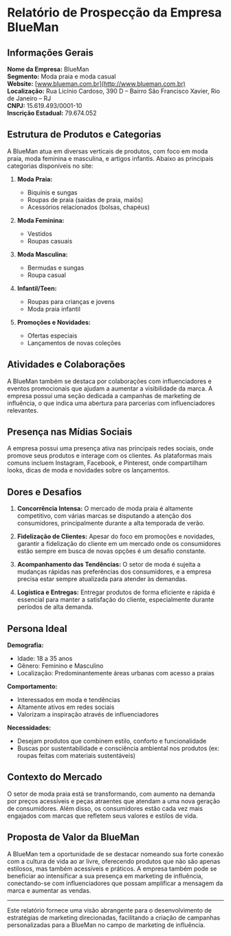 # Relatório de Prospecção da Empresa BlueMan

## Informações Gerais

**Nome da Empresa:** BlueMan  
**Segmento:** Moda praia e moda casual  
**Website:** [www.blueman.com.br](http://www.blueman.com.br)  
**Localização:** Rua Licínio Cardoso, 390 D – Bairro São Francisco Xavier, Rio de Janeiro – RJ  
**CNPJ:** 15.619.493/0001-10  
**Inscrição Estadual:** 79.674.052  

## Estrutura de Produtos e Categorias

A BlueMan atua em diversas verticais de produtos, com foco em moda praia, moda feminina e masculina, e artigos infantis. Abaixo as principais categorias disponíveis no site:

1. **Moda Praia:**
   - Biquínis e sungas
   - Roupas de praia (saídas de praia, maiôs)
   - Acessórios relacionados (bolsas, chapéus)

2. **Moda Feminina:**
   - Vestidos
   - Roupas casuais

3. **Moda Masculina:**
   - Bermudas e sungas
   - Roupa casual

4. **Infantil/Teen:**
   - Roupas para crianças e jovens
   - Moda praia infantil

5. **Promoções e Novidades:**
   - Ofertas especiais
   - Lançamentos de novas coleções

## Atividades e Colaborações

A BlueMan também se destaca por colaborações com influenciadores e eventos promocionais que ajudam a aumentar a visibilidade da marca. A empresa possui uma seção dedicada a campanhas de marketing de influência, o que indica uma abertura para parcerias com influenciadores relevantes.

## Presença nas Mídias Sociais

A empresa possui uma presença ativa nas principais redes sociais, onde promove seus produtos e interage com os clientes. As plataformas mais comuns incluem Instagram, Facebook, e Pinterest, onde compartilham looks, dicas de moda e novidades sobre os lançamentos.

## Dores e Desafios

1. **Concorrência Intensa:** O mercado de moda praia é altamente competitivo, com várias marcas se disputando a atenção dos consumidores, principalmente durante a alta temporada de verão.

2. **Fidelização de Clientes:** Apesar do foco em promoções e novidades, garantir a fidelização do cliente em um mercado onde os consumidores estão sempre em busca de novas opções é um desafio constante.

3. **Acompanhamento das Tendências:** O setor de moda é sujeita a mudanças rápidas nas preferências dos consumidores, e a empresa precisa estar sempre atualizada para atender às demandas.

4. **Logística e Entregas:** Entregar produtos de forma eficiente e rápida é essencial para manter a satisfação do cliente, especialmente durante períodos de alta demanda.

## Persona Ideal

**Demografia:**
- Idade: 18 a 35 anos
- Gênero: Feminino e Masculino
- Localização: Predominantemente áreas urbanas com acesso a praias

**Comportamento:**
- Interessados em moda e tendências
- Altamente ativos em redes sociais
- Valorizam a inspiração através de influenciadores

**Necessidades:**
- Desejam produtos que combinem estilo, conforto e funcionalidade
- Buscas por sustentabilidade e consciência ambiental nos produtos (ex: roupas feitas com materiais sustentáveis)

## Contexto do Mercado

O setor de moda praia está se transformando, com aumento na demanda por preços acessíveis e peças atraentes que atendam a uma nova geração de consumidores. Além disso, os consumidores estão cada vez mais engajados com marcas que refletem seus valores e estilos de vida.

## Proposta de Valor da BlueMan

A BlueMan tem a oportunidade de se destacar nomeando sua forte conexão com a cultura de vida ao ar livre, oferecendo produtos que não são apenas estilosos, mas também acessíveis e práticos. A empresa também pode se beneficiar ao intensificar a sua presença em marketing de influência, conectando-se com influenciadores que possam amplificar a mensagem da marca e aumentar as vendas.

---

Este relatório fornece uma visão abrangente para o desenvolvimento de estratégias de marketing direcionadas, facilitando a criação de campanhas personalizadas para a BlueMan no campo de marketing de influência.